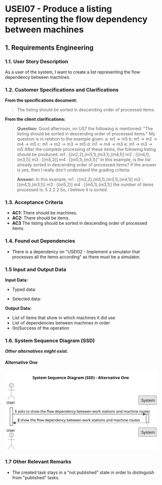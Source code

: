 # USEI07 - Produce a listing representing the flow dependency between machines


## 1. Requirements Engineering

### 1.1. User Story Description

As a user of the system, I want to create a list representing the flow dependency between machines.

### 1.2. Customer Specifications and Clarifications 

**From the specifications document:**

> The listing should be sorted in descending order of processed items.

**From the client clarifications:**

> **Question:** Good afternoon, on US7 the following is mentioned: "The listing should be sorted in descending order of processed items." My question is in relation to the example given:
a: m1 -> m5
b: m1 -> m2 -> m4 -> m5
c: m1 -> m2 -> m3 -> m5
d: m1 -> m4 -> m3
e: m1 -> m3 -> m5
After the complete processing of these items, the following listing should be produced:
m1 : [(m2,2),(m5,1),(m3,1),(m4,1)]
m2 : [(m4,1),(m3,1)]
m3 : [(m5,2)]
m4 : [(m5,1),(m3,1)]"
In this example, is the list already sorted in descending order of processed items?
If the answer is yes, then I really don't understand the grading criteria.
>
> **Answer:** In this example,
m1 : [(m2,2),(m5,1),(m3,1),(m4,1)]
m2 : [(m4,1),(m3,1)]
m3 : [(m5,2)]
m4 : [(m5,1),(m3,1)]
the number of items processed is:
5
2
2
2
So, I believe it is sorted.

### 1.3. Acceptance Criteria

* **AC1:** There should be machines.
* **AC2:** There should be items.
* **AC3** The listing should be sorted in descending order of processed items.

### 1.4. Found out Dependencies

* There is a dependency on "USEI02 - Implement a simulator that processes all the items according" as there must be a simulator.

### 1.5 Input and Output Data

**Input Data:**

* Typed data:
	
* Selected data:

**Output Data:**

* List of items that show in which machines it did use
* List of dependencies between machines in order
* (In)Success of the operation

### 1.6. System Sequence Diagram (SSD)

**_Other alternatives might exist._**

#### Alternative One

![System Sequence Diagram - Alternative One](svg/usei07-system-sequence-diagram-alternative-one.svg)

### 1.7 Other Relevant Remarks

* The created task stays in a "not published" state in order to distinguish from "published" tasks.